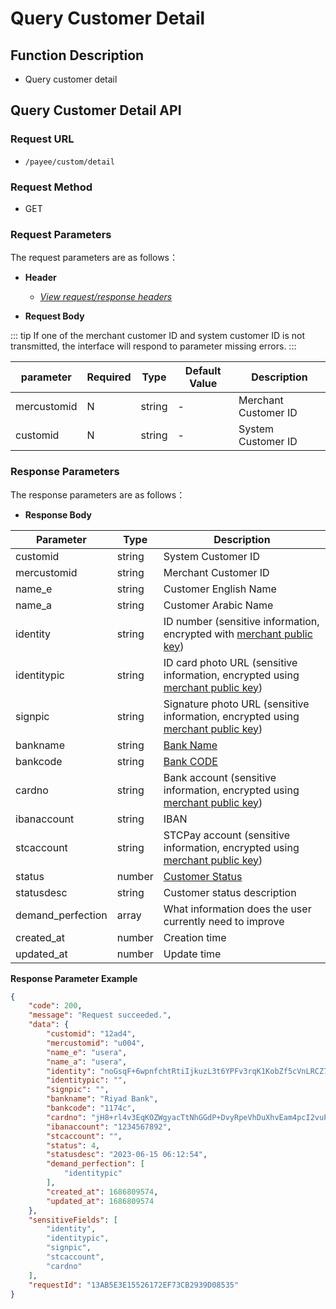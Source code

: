 # Query Customer Detail

## Function Description

- Query customer detail

## Query Customer Detail API

### Request URL

- `/payee/custom/detail`

### Request Method

- GET

### Request Parameters

The request parameters are as follows：

- **Header**

  - [_View request/response headers_](/en/payoutApi/apiRule/header)

- **Request Body**

::: tip 
If one of the merchant customer ID and system customer ID is not transmitted, the interface will respond to parameter missing errors.
:::

| **parameter** | **Required** | **Type** | **Default Value** | **Description**      |
| ------------- | ------------ | -------- | ----------------- | -------------------- |
| mercustomid   | N            | string   | -                 | Merchant Customer ID |
| customid      | N            | string   | -                 | System Customer ID   |

### Response Parameters

The response parameters are as follows：

- **Response Body**

| **Parameter**     | **Type** | **Description**                                                                                                                                      |
| ----------------- | -------- | ---------------------------------------------------------------------------------------------------------------------------------------------------- |
| customid          | string   | System Customer ID                                                                                                                                   |
| mercustomid       | string   | Merchant Customer ID                                                                                                                                 |
| name_e            | string   | Customer English Name                                                                                                                                |
| name_a            | string   | Customer Arabic Name                                                                                                                                 |
| identity          | string   | ID number (sensitive information, encrypted with [merchant public key](/en/payoutApi/apiRule/certificateKey#merchant-public-private-key))            |
| identitypic       | string   | ID card photo URL (sensitive information, encrypted using [merchant public key](/en/payoutApi/apiRule/certificateKey#merchant-public-private-key))   |
| signpic           | string   | Signature photo URL (sensitive information, encrypted using [merchant public key](/en/payoutApi/apiRule/certificateKey#merchant-public-private-key)) |
| bankname          | string   | [Bank Name](/en/payoutApi/banks/bankList)                                                                                                            |
| bankcode          | string   | [Bank CODE](/en/payoutApi/banks/bankList)                                                                                                            |
| cardno            | string   | Bank account (sensitive information, encrypted using [merchant public key](/en/payoutApi/apiRule/certificateKey#merchant-public-private-key))        |
| ibanaccount       | string   | IBAN                                                                                                                                                 |
| stcaccount        | string   | STCPay account (sensitive information, encrypted using [merchant public key](/en/payoutApi/apiRule/certificateKey#merchant-public-private-key))      |
| status            | number   | [Customer Status](/en/payoutApi/appendix/customStatus)                                                                                               |
| statusdesc        | string   | Customer status description                                                                                                                          |
| demand_perfection | array    | What information does the user currently need to improve                                                                                             |
| created_at        | number   | Creation time                                                                                                                                        |
| updated_at        | number   | Update time                                                                                                                                          |

**Response Parameter Example**

```json
{
    "code": 200,
    "message": "Request succeeded.",
    "data": {
        "customid": "12ad4",
        "mercustomid": "u004",
        "name_e": "usera",
        "name_a": "usera",
        "identity": "noGsqF+6wpnfchtRtiIjkuzL3t6YPFv3rqK1KobZf5cVnLRCZ7HjxoqMHoD9b+YHasd1izzd58GPJAl5DswpI8f4PxauKBv9ba45us0PlUZAUurpc0/8FmZrx/xuDTz+rtfGBUckUBiwz0iZXdbJ46PYAPdB9Hlz27Nn7eYU9UXBiluuISBKt/1Q1aJ4nKfhjvONntmDXOUyP719hD8BIyjD3aYYK96OxwIrPCbT4nDMbA/qQdhboOVPQTdom774OWUjlVv32bU7Ck1jzmERvsMptCkveb/Qjr4b/9Z6ZKDIx0VtPPzHDtffNwRohfpEv9RiKzG4RM52Mfr3jV78Eg==",
        "identitypic": "",
        "signpic": "",
        "bankname": "Riyad Bank",
        "bankcode": "1174c",
        "cardno": "jH8+rl4v3EqKOZWgyacTtNhGGdP+DvyRpeVhDuXhvEam4pcI2vuPEUMtAaYD6LOpZ85z8sHZd344dDzTLmNuIOMs9GnvdrV0RA2kCqwHHIkgRshci1CHE/S4Ds+MBNdCcs+eeVYGHMa/PH2dZRIsYpdkGw17ldUxF8TL2gcRyNZvF/VWz3ZduuKUwFZ3eYeqLmMoAwQcslPZNcAPW28vXhiPw4DSyPc9jp1wRJWVLLVaTXYrSnx5847I0WscR++O052XSuSUPLlKsjhNVXKPW/3QPkAHifvIRxwgEb2tv9y7Clxp8GrD1K+vpojs3yhSpaUiPiVb6MEgXZq2In0rBA==",
        "ibanaccount": "1234567892",
        "stcaccount": "",
        "status": 4,
        "statusdesc": "2023-06-15 06:12:54",
        "demand_perfection": [
            "identitypic"
        ],
        "created_at": 1686809574,
        "updated_at": 1686809574
    },
    "sensitiveFields": [
        "identity",
        "identitypic",
        "signpic",
        "stcaccount",
        "cardno"
    ],
    "requestId": "13AB5E3E15526172EF73CB2939D08535"
}
```